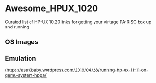 # Awesome_HPUX_1020
Curated list of HP-UX 10.20 links for getting your vintage PA-RISC box up and running

## OS Images

## Emulation
(https://astr0baby.wordpress.com/2019/04/28/running-hp-ux-11-11-on-qemu-system-hppa/)
